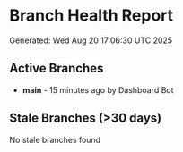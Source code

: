 # Branch Health Report
Generated: Wed Aug 20 17:06:30 UTC 2025

## Active Branches
- **main** - 15 minutes ago by Dashboard Bot

## Stale Branches (>30 days)
No stale branches found
